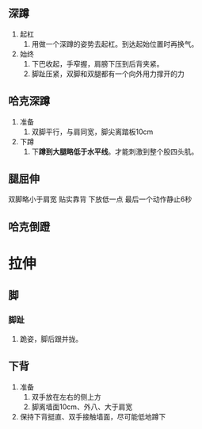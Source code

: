 ## 深蹲
1. 起杠
	1. 用做一个深蹲的姿势去起杠。到达起始位置时再换气。
2. 始终
	1. 下巴收起，手窄握，肩膀下压到后背夹紧。
	2. 脚趾压紧，双脚和双腿都有一个向外用力撑开的力
## 哈克深蹲
1. 准备
	1. 双脚平行，与肩同宽，脚尖离踏板10cm
2. 下蹲
	1. 下**蹲到大腿略低于水平线**。才能刺激到整个股四头肌。
## 腿屈伸
双脚略小于肩宽
贴实靠背
下放低一点
最后一个动作静止6秒
## 哈克倒蹬
# 拉伸
## 脚
### 脚趾
1. 跪姿，脚后跟并拢。

## 下背
1. 准备
	1. 双手放在左右的侧上方
	2. 脚离墙面10cm、外八、大于肩宽
2. 保持下背挺直、双手接触墙面，尽可能低地蹲下